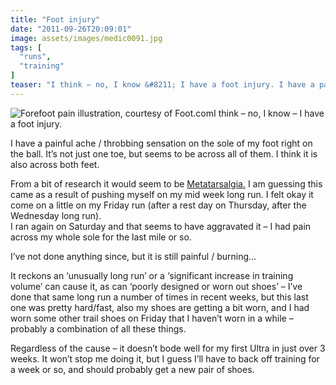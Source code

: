 ```yaml
---
title: "Foot injury"
date: "2011-09-26T20:09:01"
image: assets/images/medic0091.jpg
tags: [
  "runs",
  "training"
]
teaser: "I think – no, I know &#8211; I have a foot injury. I have a painful ache / throbbing sensation on the sole of my foot right on the ball. It’s not just one toe, but seems to be across all of them. I think it is also across both feet. From a bit of [&hellip;]\n"
---
```

![Forefoot pain illustration, courtesy of Foot.com](medic009.jpg)I think – no, I know – I have a foot injury.

I have a painful ache / throbbing sensation on the sole of my foot right on the ball. It’s not just one toe, but seems to be across all of them. I think it is also across both feet.

From a bit of research it would seem to be [Metatarsalgia.](http://www.sportsinjurybulletin.com/archive/metatarsalgia.html) I am guessing this came as a result of pushing myself on my mid week long run. I felt okay it come on a little on my Friday run (after a rest day on Thursday, after the Wednesday long run).  
I ran again on Saturday and that seems to have aggravated it – I had pain across my whole sole for the last mile or so.

I’ve not done anything since, but it is still painful / burning…

It reckons an ‘unusually long run’ or a ‘significant increase in training volume’ can cause it, as can ‘poorly designed or worn out shoes’ – I’ve done that same long run a number of times in recent weeks, but this last one was pretty hard/fast, also my shoes are getting a bit worn, and I had worn some other trail shoes on Friday that I haven’t worn in a while – probably a combination of all these things.

Regardless of the cause – it doesn’t bode well for my first Ultra in just over 3 weeks. It won’t stop me doing it, but I guess I’ll have to back off training for a week or so, and should probably get a new pair of shoes.
